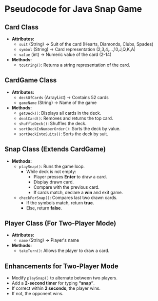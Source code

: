 # Pseudocode for Java Snap Game

## **Card Class**

-   **Attributes:**
    -   `suit` (String) -> Suit of the card (Hearts, Diamonds, Clubs, Spades)
    -   `symbol` (String) -> Card representation (2,3,4,...,10,J,Q,K,A)
    -   `value` (int) -> Numeric value of the card (2-14)
-   **Methods:**
    -   `toString()`: Returns a string representation of the card.

## **CardGame Class**

-   **Attributes:**
    -   `deckOfCards` (ArrayList<Card>) -> Contains 52 cards
    -   `gameName` (String) -> Name of the game
-   **Methods:**
    -   `getDeck()`: Displays all cards in the deck.
    -   `dealCard()`: Removes and returns the top card.
    -   `shuffleDeck()`: Shuffles the deck.
    -   `sortDeckInNumberOrder()`: Sorts the deck by value.
    -   `sortDeckIntoSuits()`: Sorts the deck by suit.

## **Snap Class (Extends CardGame)**

-   **Methods:**
    -   `playSnap()`: Runs the game loop.
        -   While deck is not empty:
            -   Player presses **Enter** to draw a card.
            -   Display drawn card.
            -   Compare with the previous card.
            -   If cards match, declare a **win** and exit game.
    -   `checkForSnap()`: Compares last two drawn cards.
        -   If the symbols match, return **true**.
        -   Else, return **false**.

## **Player Class (For Two-Player Mode)**

-   **Attributes:**
    -   `name` (String) -> Player's name
-   **Methods:**
    -   `takeTurn()`: Allows the player to draw a card.

## **Enhancements for Two-Player Mode**

-   Modify `playSnap()` to alternate between two players.
-   Add a **2-second timer** for typing **“snap”**.
-   If correct within **2 seconds**, the player wins.
-   If not, the opponent wins.
